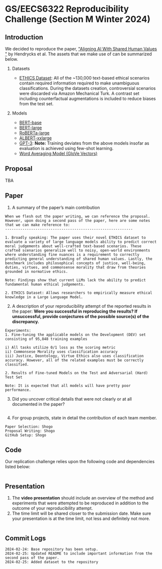 # GS/EECS6322 Reproducibility Challenge (Section M Winter 2024)

## Introduction 
We decided to reproduce the paper, ["Aligning AI With Shared Human Values "](https://iclr.cc/virtual/2021/poster/2960) by Hendrycks et al. The assets that we make use of can be summarized below.
1. Datasets
    - [ETHICS Dataset](https://people.eecs.berkeley.edu/~hendrycks/ethics.tar): All of the ~130,000 text-based ethical scenarios contain required information required to make unambiguous classifications. During the datasets creation, controversial scenarios were discarded via Amazon Mechanical Turk. A contrast set including counterfactual augmentations is included to reduce biases from the test set.

2. Models
    - [BERT-base]()
    - [BERT-large]() 
    - [RoBERTa-large]()
    - [ALBERT-xxlarge]()
    - [GPT-3](): **Note:** Training deviates from the above models insofar as evaluation is achieved using few-shot learning. 
    - [Word Averaging Model (GloVe Vectors)]()

## Proposal
TBA
## Paper 
1. A summary of the paper’s main contribution
```
When we flesh out the paper writing, we can reference the proposal. However, upon doing a second pass of the paper, here are some notes that we can make reference to:
-----------------------------------------------------------

1. Broadly speaking: The paper uses their novel ETHICS dataset to evaluate a variety of large language models ability to predict correct moral judgements about well-crafted text-based scenarios. These crafted scenarios generalize well to noisy, open-world environments where understanding fine nuances is a requirement to correctly predicting general understanding of shared human values. Lastly, the benchmark includes philosophical concepts of justice, well-being, duties, virtues, and commonsense morality that draw from theories grounded in normative ethics.

Note: Findings show that current LLMs lack the ability to predict fundamental human ethical judgements. 

2. ETHICS Dataset: Allows researchers to empirically measure ethical knowledge in a Large Language Model. 

```
2. A description of your reproducibility attempt of the reported results in the paper: **Were you successful in reproducing the results? If unsuccessful, provide 
conjectures of the possible source(s) of the discrepancy.**
```
Experiments:
1. Fine-tuning the applicable models on the Development (DEV) set  consisting of 95,848 training examples

i) All tasks utilize 0/1 loss as the scoring metric
ii) Commonsese Morality uses classification accuracy 
iii) Justice, Deontology, Virtue Ethics also uses classification accuracy. However, all of the related examples must be correctly classified. 

2. Results of Fine-tuned Models on the Test and Adversarial (Hard) Test Set 

Note: It is expected that all models will have pretty poor performance.
```
3. Did you uncover critical details that were not clearly or at all documented in the paper?
```
```
4. For group projects, state in detail the contribution of each team member.
```
Paper Selection: Shogo
Proposal Writing: Shogo 
GitHub Setup: Shogo
```
## Code 
Our replication challenge relies upon the following code and dependencies listed below:
```
```
## Presentation
1. The  **video presentation** should include an overview of the method and experiments that were attempted to be reproduced in addition to the outcome of your reproducibility
attempt. 
2. The time limit will be shared closer to the submission date. Make sure your presentation is at the time limit, not less and definitely not more.
```
```
## Commit Logs

```
2024-02-24: Base repository has been setup. 
2024-02-25: Updated README to include important information from the second pass of the paper.
2024-02-25: Added dataset to the repository
```

